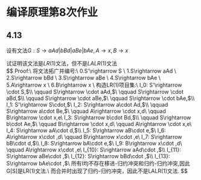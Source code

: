 # 编译原理第8次作业

## 4.13 

设有文法$G:S\rightarrow aAd | bBd | aBe | bAe, A\rightarrow x, B\rightarrow x$

试证明该文法是$LR(1)$文法，但不是$LALR(1)$文法\
$$
Proof:\\
将文法拓广并编号:\\
0.S'\rightarrow S \\
1.S\rightarrow aAd \\
2.S\rightarrow bBd \\
3.S\rightarrow aBe \\
4.S\rightarrow bAe \\
5.A\rightarrow x \\
6.B\rightarrow x \\
构造LR(1)项目集:\\
I_0: S'\rightarrow \cdot S,$\\
\qquad S\rightarrow \cdot aAd,$\\
\qquad S\rightarrow \cdot aBd,$\\
\qquad S\rightarrow \cdot aBe,$\\
\qquad S\rightarrow \cdot bAe,$\\
I_1: S'\rightarrow  S\cdot,$\\
I_2: S\rightarrow a\cdot Ad,$\\
\qquad S\rightarrow a\cdot Be,$\\
\qquad A\rightarrow \cdot x,d\\
\qquad B\rightarrow \cdot x,e\\
I_3: S\rightarrow b\cdot Bd,$\\
\qquad S\rightarrow b\cdot Ae,$\\
\qquad B\rightarrow \cdot x,d\\
\qquad A\rightarrow \cdot x,e\\
I_4: S\rightarrow aA\cdot d,$\\
I_5: S\rightarrow aB\cdot e,$\\
I_6: A\rightarrow x\cdot ,d\\
\qquad B\rightarrow x\cdot ,e\\
I_7: S\rightarrow bB\cdot d,$\\
I_8: S\rightarrow bA\cdot e,$\\
I_9: B\rightarrow x\cdot ,d\\
\qquad A\rightarrow x\cdot ,e\\
I_{10}: S\rightarrow aAd\cdot ,$\\
I_{11}: S\rightarrow aBe\cdot ,$\\
I_{12}: S\rightarrow bBd\cdot ,$\\
I_{13}: S\rightarrow bAe\cdot ,$\\
所有I均不存在移进-归约冲突和归约-归约冲突,因此G[S]是LR(1)文法.\\
而合并时出现了归约-归约冲突，因此不是LALR(1)文法.
$$
